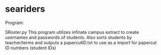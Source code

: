 # seariders

Program:

SRoster.py
This program utilizes infinate campus extract to create usernames and passwords of students. Also sorts students by teacher/terms and outputs a papercutID.txt to use as a import for papercut ID numbers (student IDs)